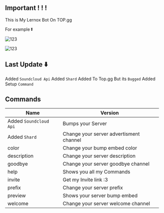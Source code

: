## Important ! ! !
This is My Lernox Bot On TOP.gg

For example ⏬

![123](https://media.discordapp.net/attachments/898078923747901500/903472730337341460/unknown.png?width=698&height=480)

![123](https://media.discordapp.net/attachments/898078923747901500/903164058696552478/unknown.png?width=386&height=255)

## Last Update ⬇️

Added `Soundcloud Api`
Added `Shard`
Added To Top.gg But its `Bugged`
Added Setup `Command`
<br />

## Commands
|  Name              |      Version                              |
| -------------      | ----------------------------------------- |
| Added `Soundcloud Api`          | Bumps your Server                         |
| Added `Shard`      | Change your server advertisment channel   |
| color              | Change your bump embed color              |
| description        | Change your server description            |
| goodbye            | Change your server goodbye channel        |
| help               | Shows you all my Commands                 |
| invite             | Get my Invite link :3                     |
| prefix             | Change your server prefix                 |
| preview            | Shows your server bump embed              |
| welcome            | Change your server welcome channel        |


<br />
